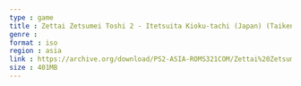 ```yaml
---
type : game
title : Zettai Zetsumei Toshi 2 - Itetsuita Kioku-tachi (Japan) (Taikenban Type-B)
genre : 
format : iso
region : asia
link : https://archive.org/download/PS2-ASIA-ROMS321COM/Zettai%20Zetsumei%20Toshi%202%20-%20Itetsuita%20Kioku-tachi%20%28Japan%29%20%28Taikenban%20Type-B%29.7z
size : 401MB
---
```

